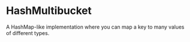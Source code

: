 # HashMultibucket
A HashMap-like implementation where you can map a key to many values of different types.
